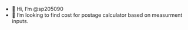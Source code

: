 - 👋 Hi, I’m @sp205090
- 👀 I’m looking to find cost for postage calculator based on measurment inputs.

<!---
sp205090/sp205090 is a ✨ special ✨ repository because its `README.md` (this file) appears on your GitHub profile.
You can click the Preview link to take a look at your changes.
--->
